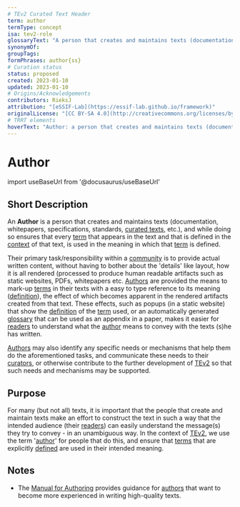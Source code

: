 ```yaml
---
# TEv2 Curated Text Header
term: author
termType: concept
isa: tev2-role
glossaryText: "A person that creates and maintains texts (documentation, whitepapers, specifications, standards, [curated texts](@), etc.), and while doing so ensures that every [term](@) that it uses and that is defined in the [context](scope@) of that text, is used in the meaning in which that [term](@) is defined."
synonymOf:
groupTags:
formPhrases: author{ss}
# Curation status
status: proposed
created: 2023-01-10
updated: 2023-01-10
# Origins/Acknowledgements
contributors: RieksJ
attribution: "[eSSIF-Lab](https://essif-lab.github.io/framework)"
originalLicense: "[CC BY-SA 4.0](http://creativecommons.org/licenses/by-sa/4.0/?ref=chooser-v1)"
# TRRT elements
hoverText: "Author: a person that creates and maintains texts (documentation, whitepapers, specifications, standards, Curated-texts, etc.), and while doing so ensures that every [term](@) that it uses and that is defined in the context (Scope) of that text, is used in the meaning in which that [term](@) is defined."
---
```


# Author

import useBaseUrl from '@docusaurus/useBaseUrl'

## Short Description
An **Author** is a person that creates and maintains texts (documentation, whitepapers, specifications, standards, [curated texts](@), etc.), and while doing so ensures that every [term](@) that appears in the text and that is defined in the [context](scope@) of that text, is used in the meaning in which that [term](@) is defined.

Their primary task/responsibility within a [community](@) is to provide actual written content, without having to bother about the 'details' like layout, how it is all rendered (processed to produce human readable artifacts such as static websites, PDFs, whitepapers etc. [Authors](@) are provided the means to mark-up [terms](@) in their texts with a easy to type reference to its meaning ([definition](@)), the effect of which becomes apparent in the rendered artifacts created from that text. These effects, such as popups (in a static website) that show the [definition](@) of the [term](@) used, or an automatically generated [glossary](@) that can be used as an appendix in a paper, makes it easier for [readers](@) to understand what the [author](@) means to convey with the texts (s)he has written.

[Authors](@) may also identify any specific needs or mechanisms that help them do the aforementioned tasks, and communicate these needs to their [curators](@), or otherwise contribute to the further development of [TEv2](@) so that such needs and mechanisms may be supported.

## Purpose
For many (but not all) texts, it is important that the people that create and maintain texts make an effort to construct the text in such a way that the intended audience (their [readers](@)) can easily understand the message(s) they try to convey - in an unambiguous way. In the context of [TEv2](@), we use the term '[author](@)' for people that do this, and ensure that [terms](@) that are explicitly [defined](@) are used in their intended meaning.

## Notes

- The [Manual for Authoring](/docs/terminology-design/manuals/authoring) provides guidance for [authors](@) that want to become more experienced in writing high-quality texts.
